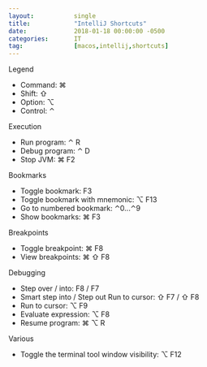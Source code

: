 ```yaml
---
layout:           single
title:            "IntelliJ Shortcuts"
date:             2018-01-18 00:00:00 -0500
categories:       IT
tag:              [macos,intellij,shortcuts]
---
```

Legend
- Command: ⌘
- Shift: ⇧
- Option: ⌥
- Control: ⌃

Execution
- Run program: ⌃ R
- Debug program: ⌃ D
- Stop JVM: ⌘ F2

Bookmarks
- Toggle bookmark: F3
- Toggle bookmark with mnemonic: ⌥ F13
- Go to numbered bookmark: ⌃0...⌃9
- Show bookmarks: ⌘ F3

Breakpoints
- Toggle breakpoint: ⌘ F8
- View breakpoints: ⌘ ⇧ F8

Debugging
- Step over / into: F8 / F7
- Smart step into / Step out Run to cursor: ⇧ F7 / ⇧ F8
- Run to cursor: ⌥ F9
- Evaluate expression: ⌥ F8
- Resume program: ⌘ ⌥ R

Various
- Toggle the terminal tool window visibility: ⌥ F12
